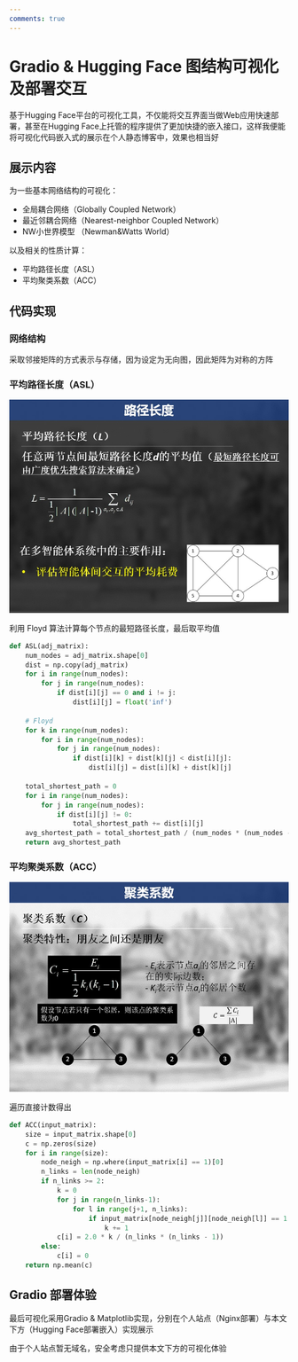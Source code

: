 ```yaml
---
comments: true
---
```


# Gradio & Hugging Face 图结构可视化及部署交互

基于Hugging Face平台的可视化工具，不仅能将交互界面当做Web应用快速部署，甚至在Hugging Face上托管的程序提供了更加快捷的嵌入接口，这样我便能将可视化代码嵌入式的展示在个人静态博客中，效果也相当好

## 展示内容

为一些基本网络结构的可视化：

- 全局耦合网络（Globally Coupled Network）
- 最近邻耦合网络（Nearest-neighbor Coupled Network）
- NW小世界模型 （Newman&Watts World）

以及相关的性质计算：

- 平均路径长度（ASL）
- 平均聚类系数（ACC）

## 代码实现

### 网络结构

采取邻接矩阵的方式表示与存储，因为设定为无向图，因此矩阵为对称的方阵

### 平均路径长度（ASL）

![](pre.assets/ASL.jpg)

利用 Floyd 算法计算每个节点的最短路径长度，最后取平均值

```python
def ASL(adj_matrix):
    num_nodes = adj_matrix.shape[0]    
    dist = np.copy(adj_matrix)         
    for i in range(num_nodes):
        for j in range(num_nodes):
            if dist[i][j] == 0 and i != j:
                dist[i][j] = float('inf')

    # Floyd
    for k in range(num_nodes):
        for i in range(num_nodes):
            for j in range(num_nodes):
                if dist[i][k] + dist[k][j] < dist[i][j]:
                    dist[i][j] = dist[i][k] + dist[k][j]

    total_shortest_path = 0                               
    for i in range(num_nodes):
        for j in range(num_nodes):
            if dist[i][j] != 0:
                total_shortest_path += dist[i][j]          
    avg_shortest_path = total_shortest_path / (num_nodes * (num_nodes - 1)) 
    return avg_shortest_path
```

### 平均聚类系数（ACC）

![](pre.assets/ACC.jpg)

遍历直接计数得出

```python
def ACC(input_matrix):
    size = input_matrix.shape[0]
    c = np.zeros(size)
    for i in range(size):
        node_neigh = np.where(input_matrix[i] == 1)[0]
        n_links = len(node_neigh)
        if n_links >= 2:
            k = 0
            for j in range(n_links-1):
                for l in range(j+1, n_links):
                    if input_matrix[node_neigh[j]][node_neigh[l]] == 1:
                        k += 1
            c[i] = 2.0 * k / (n_links * (n_links - 1))
        else:
            c[i] = 0
    return np.mean(c)
```

## Gradio 部署体验

最后可视化采用Gradio & Matplotlib实现，分别在个人站点（Nginx部署）与本文下方（Hugging Face部署嵌入）实现展示

由于个人站点暂无域名，安全考虑只提供本文下方的可视化体验

<gradio-app src="https://alexair-multi-agent-network-visualization.hf.space"></gradio-app>